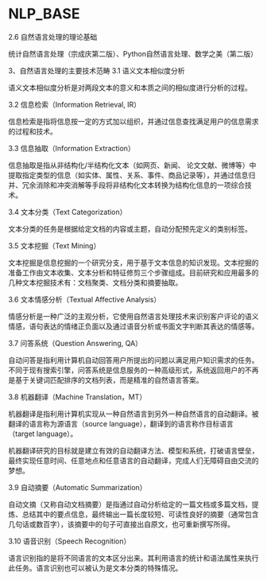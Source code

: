 # NLP_BASE

2.6 自然语言处理的理论基础

统计自然语言处理（宗成庆第二版）、Python自然语言处理、数学之美（第二版）

3、自然语言处理的主要技术范畴
3.1 语义文本相似度分析

语义文本相似度分析是对两段文本的意义和本质之间的相似度进行分析的过程。

3.2 信息检索（Information Retrieval, IR）

信息检索是指将信息按一定的方式加以组织，并通过信息查找满足用户的信息需求的过程和技术。

3.3 信息抽取（Information Extraction）

信息抽取是指从非结构化/半结构化文本（如网页、新闻、 论文文献、微博等）中提取指定类型的信息（如实体、属性、关系、事件、商品记录等），并通过信息归并、冗余消除和冲突消解等手段将非结构化文本转换为结构化信息的一项综合技术。

3.4 文本分类（Text Categorization）

文本分类的任务是根据给定文档的内容或主题，自动分配预先定义的类别标签。

3.5 文本挖掘（Text Mining）

文本挖掘是信息挖掘的一个研究分支，用于基于文本信息的知识发现。文本挖掘的准备工作由文本收集、文本分析和特征修剪三个步骤组成。目前研究和应用最多的几种文本挖掘技术有：文档聚类、文档分类和摘要抽取。

3.6 文本情感分析（Textual Affective Analysis）

情感分析是一种广泛的主观分析，它使用自然语言处理技术来识别客户评论的语义情感，语句表达的情绪正负面以及通过语音分析或书面文字判断其表达的情感等。

3.7 问答系统（Question Answering, QA）

自动问答是指利用计算机自动回答用户所提出的问题以满足用户知识需求的任务。不同于现有搜索引擎，问答系统是信息服务的一种高级形式，系统返回用户的不再是基于关键词匹配排序的文档列表，而是精准的自然语言答案。

3.8 机器翻译（Machine Translation，MT）

机器翻译是指利用计算机实现从一种自然语言到另外一种自然语言的自动翻译。被翻译的语言称为源语言（source language），翻译到的语言称作目标语言（target language）。 

机器翻译研究的目标就是建立有效的自动翻译方法、模型和系统，打破语言壁垒，最终实现任意时间、任意地点和任意语言的自动翻译，完成人们无障碍自由交流的梦想。

3.9 自动摘要（Automatic Summarization）

自动文摘（又称自动文档摘要）是指通过自动分析给定的一篇文档或多篇文档，提炼、总结其中的要点信息，最终输出一篇长度较短、可读性良好的摘要（通常包含几句话或数百字），该摘要中的句子可直接出自原文，也可重新撰写所得。

3.10 语音识别（Speech Recognition）

语言识别指的是将不同语言的文本区分出来。其利用语言的统计和语法属性来执行此任务。语言识别也可以被认为是文本分类的特殊情况。

